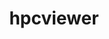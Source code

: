 ---
title: "hpcviewer"
layout: cache
categories: [package, v0.18.1]
meta: {"versions": ["2022.03"], "compilers": ["gcc@=7.5.0"], "oss": ["ubuntu18.04"], "platforms": ["linux"], "targets": ["x86_64"], "stacks": ["e4s", "root"], "num_specs": 1, "num_specs_by_stack": {"root": 1, "e4s": 1}}
spec_details: [{"hash": "jusaq6ftaam2qddxk63npkqacq3gcat6", "compiler": "gcc@=7.5.0", "versions": ["2022.03"], "os": "ubuntu18.04", "platform": "linux", "target": "x86_64", "variants": [], "stacks": ["root", "e4s"], "size": "-", "tarball": "https://binaries.spack.io/releases/v0.18.1/build_cache/linux-ubuntu18.04-x86_64/gcc-7.5.0/hpcviewer-2022.03/linux-ubuntu18.04-x86_64-gcc-7.5.0-hpcviewer-2022.03-jusaq6ftaam2qddxk63npkqacq3gcat6.spack"}]
---